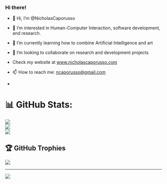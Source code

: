 ### Hi there!
- 👋 Hi, I’m @NicholasCaporusso
- 👀 I’m interested in Human-Computer Interaction, software development, and research. 
- 🌱 I’m currently learning how to combine Artificial Intelligence and art
- 💞️ I’m looking to collaborate on research and development projects
- Check my website at www.nicholascaporusso.com
- 📫 How to reach me: ncaporusso@gmail.com

- 
# 📊 GitHub Stats:
![](https://github-readme-stats.vercel.app/api?username=NicholasCaporusso&theme=default&hide_border=false&include_all_commits=false&count_private=false)<br/>
![](https://github-readme-streak-stats.herokuapp.com/?user=NicholasCaporusso&theme=default&hide_border=false)<br/>
![](https://github-readme-stats.vercel.app/api/top-langs/?username=NicholasCaporusso&theme=default&hide_border=false&include_all_commits=false&count_private=false&layout=compact)

## 🏆 GitHub Trophies
![](https://github-profile-trophy.vercel.app/?username=NicholasCaporusso&theme=flat&no-frame=false&no-bg=false&margin-w=4)

---
[![](https://visitcount.itsvg.in/api?id=NicholasCaporusso&icon=0&color=0)](https://visitcount.itsvg.in)
<!---
NicholasCaporusso/NicholasCaporusso is a ✨ special ✨ repository because its `README.md` (this file) appears on your GitHub profile.
You can click the Preview link to take a look at your changes.
--->
